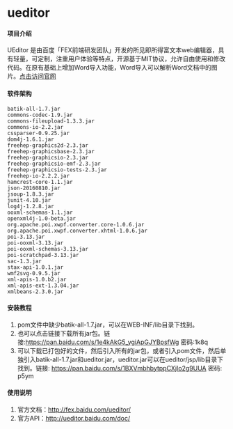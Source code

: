 # ueditor

#### 项目介绍
UEditor 是由百度「FEX前端研发团队」开发的所见即所得富文本web编辑器，具有轻量，可定制，注重用户体验等特点，开源基于MIT协议，允许自由使用和修改代码。在原有基础上增加Word导入功能，Word导入可以解析Word文档中的图片。[点击访问官网](http://ueditor.baidu.com/website/index.html)

#### 软件架构

```
batik-all-1.7.jar
commons-codec-1.9.jar
commons-fileupload-1.3.3.jar
commons-io-2.2.jar
cssparser-0.9.25.jar
dom4j-1.6.1.jar
freehep-graphics2d-2.3.jar
freehep-graphicsbase-2.3.jar
freehep-graphicsio-2.3.jar
freehep-graphicsio-emf-2.3.jar
freehep-graphicsio-tests-2.3.jar
freehep-io-2.2.2.jar
hamcrest-core-1.1.jar
json-20160810.jar
jsoup-1.8.3.jar
junit-4.10.jar
log4j-1.2.8.jar
ooxml-schemas-1.1.jar
openxml4j-1.0-beta.jar
org.apache.poi.xwpf.converter.core-1.0.6.jar
org.apache.poi.xwpf.converter.xhtml-1.0.6.jar
poi-3.13.jar
poi-ooxml-3.13.jar
poi-ooxml-schemas-3.13.jar
poi-scratchpad-3.13.jar
sac-1.3.jar
stax-api-1.0.1.jar
wmf2svg-0.9.5.jar
xml-apis-1.0.b2.jar
xml-apis-ext-1.3.04.jar
xmlbeans-2.3.0.jar
```


#### 安装教程

1. pom文件中缺少batik-all-1.7.jar，可以在WEB-INF/lib目录下找到。
2. 也可以点击链接下载所有jar包。链接:https://pan.baidu.com/s/1e4kAkG5_ygiApGJYBpsfWg 密码:1k8q
3. 可以下载已打包好的文件，然后引入所有的jar包，或者引入pom文件，然后单独引入batik-all-1.7.jar和ueditor.jar，ueditor.jar可以在ueditor/jsp/lib目录下找到。链接: https://pan.baidu.com/s/1BXVmbhbytppCXjIo2g9UUA 密码: p5ym

#### 使用说明

1. 官方文档：http://fex.baidu.com/ueditor/
2. 官方API：http://ueditor.baidu.com/doc/
